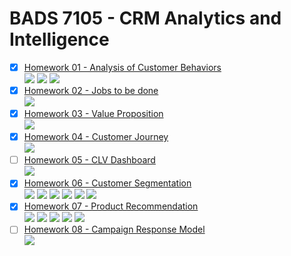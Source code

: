 # BADS 7105 - CRM Analytics and Intelligence


- [x] [Homework 01 - Analysis of Customer Behaviors](./Homework%2001%20-%20Analysis%20of%20customer%20behaviors)  
 [![](https://img.shields.io/badge/-Survey-blue)](#) [![](https://img.shields.io/badge/-Python-blue)](#) [![](https://img.shields.io/badge/-Google--Colab-blue)](#) 
- [x] [Homework 02 - Jobs to be done](./Homework%2002%20-%20Jobs%20to%20be%20done)  
 [![](https://img.shields.io/badge/-Diagram-blue)](#)
- [x] [Homework 03 - Value Proposition](./Homework%2003%20-%20Value%20Proposition)  
[![](https://img.shields.io/badge/-Diagram-blue)](#)
- [x] [Homework 04 - Customer Journey](./Homework%2004%20-%20Customer%20Journey)  
[![](https://img.shields.io/badge/-Diagram-blue)](#)
- [ ] [Homework 05 - CLV Dashboard](./Homework%2005%20-%20CLV%20Dashboard)  
[![](https://img.shields.io/badge/-Under--Construction-yellow)](#)
- [x] [Homework 06 - Customer Segmentation](./Homework%2006%20-%20Customer%20Segmentation)  
[![](https://img.shields.io/badge/-K--Means-blue)](#) [![](https://img.shields.io/badge/-BigQuery-blue)](#) [![](https://img.shields.io/badge/-BigQuery--ML-blue)](#) [![](https://img.shields.io/badge/-SQL-blue)](#) [![](https://img.shields.io/badge/-Python-blue)](#) [![](https://img.shields.io/badge/-Google--Colab-blue)](#)  
- [x] [Homework 07 - Product Recommendation](./Homework%2007%20-%20Product%20Recommendation)  
 [![](https://img.shields.io/badge/-Survey-blue)](#) [![](https://img.shields.io/badge/-Collaborative--Filtering-blue)](#) [![](https://img.shields.io/badge/-Matrix--Factorization-blue)](#) [![](https://img.shields.io/badge/-Python-blue)](#) [![](https://img.shields.io/badge/-Google--Colab-blue)](#) 
- [ ] [Homework 08 - Campaign Response Model](./Homework%2008%20-%20Campaign%20Response%20Model)  
[![](https://img.shields.io/badge/-Under--Construction-yellow)](#)
